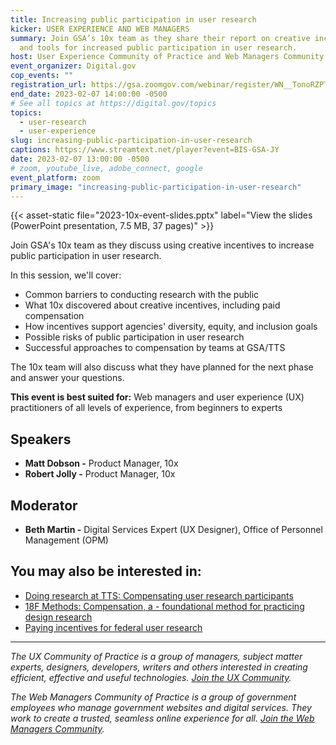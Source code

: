 ```yaml
---
title: Increasing public participation in user research
kicker: USER EXPERIENCE AND WEB MANAGERS
summary: Join GSA’s 10x team as they share their report on creative incentives
  and tools for increased public participation in user research.
host: User Experience Community of Practice and Web Managers Community of Practice
event_organizer: Digital.gov
cop_events: ""
registration_url: https://gsa.zoomgov.com/webinar/register/WN__TonoRZPTaixg8Wo98rijA
end_date: 2023-02-07 14:00:00 -0500
# See all topics at https://digital.gov/topics
topics:
  - user-research
  - user-experience
slug: increasing-public-participation-in-user-research
captions: https://www.streamtext.net/player?event=BIS-GSA-JY
date: 2023-02-07 13:00:00 -0500
# zoom, youtube_live, adobe_connect, google
event_platform: zoom
primary_image: "increasing-public-participation-in-user-research"
---
```


{{< asset-static file="2023-10x-event-slides.pptx" label="View the slides (PowerPoint presentation, 7.5 MB, 37 pages)" >}}

Join GSA's 10x team as they discuss using creative incentives to increase public participation in user research. 

In this session, we'll cover:

* Common barriers to conducting research with the public
* What 10x discovered about creative incentives, including paid compensation
* How incentives support agencies' diversity, equity, and inclusion goals
* Possible risks of public participation in user research
* Successful approaches to compensation by teams at GSA/TTS

The 10x team will also discuss what they have planned for the next phase and answer your questions.

**This event is best suited for:** Web managers and user experience (UX) practitioners of all levels of experience, from beginners to experts

## Speakers

* **Matt Dobson -** Product Manager, 10x
* **Robert Jolly -** Product Manager, 10x

## Moderator

* **Beth Martin -** Digital Services Expert (UX Designer), Office of Personnel Management (OPM)

## You may also be interested in:

* [Doing research at TTS: Compensating user research participants](https://handbook.tts.gsa.gov/18f/how-18f-works/research-guidelines/) 
* [18F Methods: Compensation, a - foundational method for practicing design research](https://methods.18f.gov/fundamentals/compensation/)
* [Paying incentives for federal user research](https://digital.gov/2016/02/10/paying-incentives-for-federal-user-research/)

- - -

*The UX Community of Practice is a group of managers, subject matter experts, designers, developers, writers and others interested in creating efficient, effective and useful technologies. [Join the UX Community](https://digital.gov/communities/user-experience/).*

*The Web Managers Community of Practice is a group of government employees who manage government websites and digital services. They work to create a trusted, seamless online experience for all. [Join the Web Managers Community](https://digital.gov/communities/web-content-managers/).*

